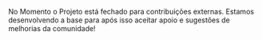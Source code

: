 No Momento o Projeto está fechado para contribuições externas. 
Estamos desenvolvendo a base para após isso aceitar apoio e sugestões de melhorias da comunidade!
